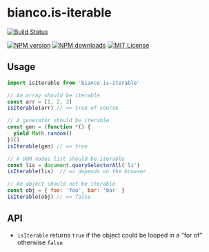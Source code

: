 # bianco.is-iterable

[![Build Status][travis-image]][travis-url]

[![NPM version][npm-version-image]][npm-url]
[![NPM downloads][npm-downloads-image]][npm-url]
[![MIT License][license-image]][license-url]

## Usage

```js
import isIterable from 'bianco.is-iterable'

// An array should be iterable
const arr = [1, 2, 3]
isIterable(arr) // => true of course

// A generator should be iterable
const gen = (function *() {
  yield Math.random()
})()
isIterable(gen) // => true

// A DOM nodes list should be iterable
const lis = document.querySelectorAll('li')
isIterable(lis)  // => depends on the browser

// An object should not be iterable
const obj = { foo: 'foo', bar: 'bar' }
isIterable(obj) // => false

```

## API

- `isIterable` returns `true` if the object could be looped in a "for of" otherwise `false`


[travis-image]:https://img.shields.io/travis/biancojs/is-iterable.svg?style=flat-square
[travis-url]:https://travis-ci.org/biancojs/is-iterable

[license-image]:http://img.shields.io/badge/license-MIT-000000.svg?style=flat-square
[license-url]:LICENSE.txt

[npm-version-image]:http://img.shields.io/npm/v/bianco.is-iterable.svg?style=flat-square
[npm-downloads-image]:http://img.shields.io/npm/dm/bianco.is-iterable.svg?style=flat-square
[npm-url]:https://npmjs.org/package/bianco.is-iterable